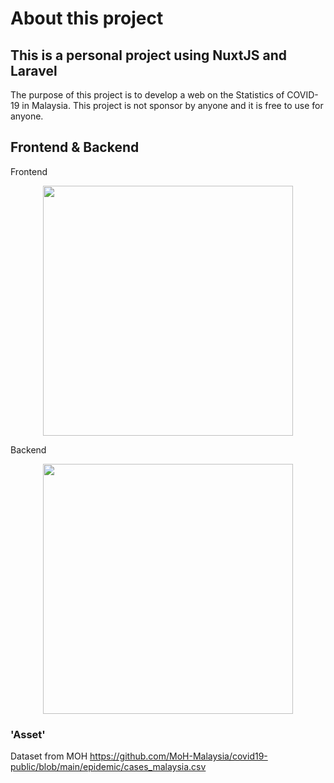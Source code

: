 # About this project

## This is a personal project using NuxtJS and Laravel

The purpose of this project is to develop a web on the Statistics of COVID-19 in Malaysia. This project is not sponsor by anyone and it is free to use for anyone.

## Frontend & Backend

Frontend

<p align="center"><img src="https://nuxtjs.org/design-kit/colored-logo.svg" width="400"></p>

Backend

<p align="center"><a href="https://laravel.com" target="_blank"><img src="https://raw.githubusercontent.com/laravel/art/master/logo-lockup/5%20SVG/2%20CMYK/1%20Full%20Color/laravel-logolockup-cmyk-red.svg" width="400"></a></p>

### 'Asset'

Dataset from MOH
https://github.com/MoH-Malaysia/covid19-public/blob/main/epidemic/cases_malaysia.csv

